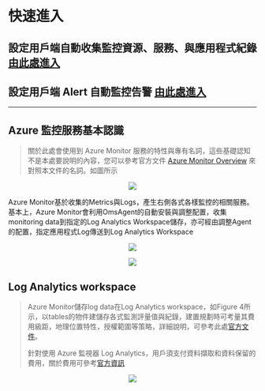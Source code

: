 # 快速進入
## 設定用戶端自動收集監控資源、服務、與應用程式紀錄 [由此處進入](https://github.com/mcloud-support/arm/tree/main/workspace/README.md)
## 設定用戶端 Alert 自動監控告警 [由此處進入](https://github.com/mcloud-support/arm/tree/main/alert/README.md)
---
## Azure 監控服務基本認識
> 關於此處會使用到 Azure Monitor 服務的特性與專有名詞，這些基礎認知不是本處要說明的內容，您可以參考官方文件 [Azure Monitor Overview](https://docs.microsoft.com/zh-tw/azure/azure-monitor/overview) 來對照本文件的名詞。如圖所示

<div align=center><img src="https://docs.microsoft.com/zh-tw/azure/azure-monitor/media/overview/overview.png" align=center></div> 

Azure Monitor基於收集的Metrics與Logs，產生右側各式各樣監控的相關服務。基本上，Azure Monitor會利用OmsAgent的自動安裝與調整配置，收集monitoring data到指定的Log Analytics Workspace儲存，亦可經由調整Agent的配置，指定應用程式Log傳送到Log Analytics Workspace

<div align=center><img src="https://docs.microsoft.com/zh-tw/azure/azure-monitor/media/overview/metrics.png" align=center></div></p>
<div align=center><img src="https://docs.microsoft.com/zh-tw/azure/azure-monitor/media/overview/logs.png" align=center></div>

## Log Analytics workspace
> Azure Monitor儲存log data在Log Analytics workspace，如Figure 4所示，以tables的物件建儲存各式監測評量值與紀錄，建置規劃時可考量其費用級距，地理位置特性，授權範圍等策略，詳細說明，可參考此處[官方文件](https://github.com/MicrosoftDocs/azure-docs/blob/master/articles/azure-monitor/platform/design-logs-deployment.md)。</p>
> 針對使用 Azure 監視器 Log Analytics，用戶須支付資料擷取和資料保留的費用，關於費用可參考[官方資訊](https://azure.microsoft.com/zh-tw/pricing/details/monitor/)

<div align=center><img src="https://github.com/MicrosoftDocs/azure-docs/raw/master/articles/azure-monitor/platform/media/design-logs-deployment/logs-data-model-01.png"></div>